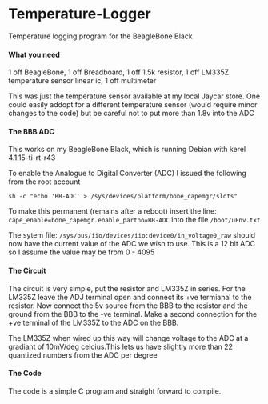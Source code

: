 # Temperature-Logger
Temperature logging program for the BeagleBone Black

#### What you need
1 off BeagleBone, 1 off Breadboard, 1 off 1.5k resistor, 1 off LM335Z temperature sensor linear ic, 1 off multimeter

This was just the temperature sensor available at my local Jaycar store. One could easily addopt for a different temperature sensor (would require minor changes to the code) but be careful not to put more than 1.8v into the ADC

#### The BBB ADC
This works on my BeagleBone Black, which is running Debian with kerel 4.1.15-ti-rt-r43

To enable the Analogue to Digital Converter (ADC) I issued the following from the root account

`sh -c "echo 'BB-ADC' > /sys/devices/platform/bone_capemgr/slots"`

To make this permanent (remains after a reboot) insert the line:
`cape_enable=bone_capemgr.enable_partno=BB-ADC`
into the file 
`/boot/uEnv.txt`

The sytem file:
`/sys/bus/iio/devices/iio:device0/in_voltage0_raw`
should now have the current value of the ADC we wish to use. 
This is a 12 bit ADC so I assume the value may be from 0 - 4095

#### The Circuit

The circuit is very simple, put the resistor and LM335Z in series. For the LM335Z leave the ADJ terminal open and connect its +ve termianal to the resistor. Now connect the 5v source from the BBB to the resistor and the ground from the BBB to the -ve terminal. Make a second connection for the +ve terminal of the LM335Z to the ADC on the BBB.

The LM335Z when wired up this way will change voltage to the ADC at a gradiant of 10mV/deg celcius.This lets us have slightly more than 22 quantized numbers from the ADC per degree

#### The Code

The code is a simple C program and straight forward to compile.

